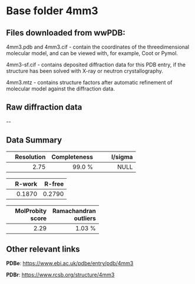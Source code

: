 # Base folder 4mm3

## Files downloaded from wwPDB:

4mm3.pdb and 4mm3.cif - contain the coordinates of the threedimensional molecular model, and can be viewed with, for example, Coot or Pymol.

4mm3-sf.cif - contains deposited diffraction data for this PDB entry, if the structure has been solved with X-ray or neutron crystallography.

4mm3.mtz - contains structure factors after automatic refinement of molecular model against the diffraction data.

## Raw diffraction data

--<br> 

## Data Summary
|   | Resolution | Completeness| I/sigma |
|---|-------------:|----------------:|--------------:|
|   |2.75|99.0  %|<img width=50/>NULL |

|   | **R-work**| **R-free**   
|---|-------------:|----------------:|           
||0.1870|0.2790|

|   |**MolProbity<br>score**| **Ramachandran<br>outliers** 
|---|-------------:|----------------:|
||2.29|1.03 %|

## Other relevant links 
**PDBe**:  https://www.ebi.ac.uk/pdbe/entry/pdb/4mm3
 
**PDBr**: https://www.rcsb.org/structure/4mm3 


